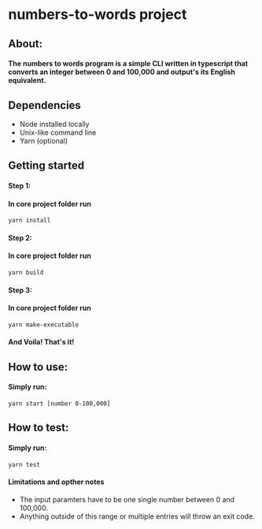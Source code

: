 # numbers-to-words project

## About:

#### The numbers to words program is a simple CLI written in typescript that converts an integer between 0 and 100,000 and output's its English equivalent.

## Dependencies

- Node installed locally
- Unix-like command line
- Yarn (optional)

## Getting started

#### Step 1:

#### In core project folder run

```
yarn install

```

#### Step 2:

#### In core project folder run

```
yarn build

```

#### Step 3:

#### In core project folder run

```
yarn make-executable

```

#### And Voila! That's it!

## How to use:

#### Simply run:

```
yarn start [number 0-100,000]

```

## How to test:

#### Simply run:

```
yarn test

```

#### Limitations and opther notes

- The input paramters have to be one single number between 0 and 100,000.
- Anything outside of this range or multiple entries will throw an exit code.
